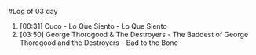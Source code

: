 #Log of 03 day

1. [00:31] Cuco - Lo Que Siento - Lo Que Siento
1. [03:50] George Thorogood & The Destroyers - The Baddest of George Thorogood and the Destroyers - Bad to the Bone
